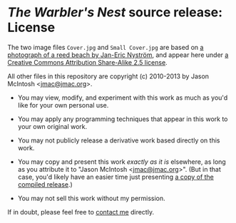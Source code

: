 # _The Warbler's Nest_ source release: License

The two image files `Cover.jpg` and `Small Cover.jpg` are based on [a photograph of a reed beach by Jan-Eric Nyström](http://en.wikipedia.org/wiki/File:Reedbeach_edit1.JPG), and appear here under [a Creative Commons Attribution Share-Alike 2.5 license](http://creativecommons.org/licenses/by-sa/2.5/).

All other files in this repository are copyright (c) 2010-2013 by Jason McIntosh <<jmac@jmac.org>>.

* You may view, modify, and experiment with this work as much as you'd like for your own personal use.

* You may apply any programming techniques that appear in this work to your own original work.

* You may not publicly release a derivative work based directly on this work.

* You may copy and present this work _exactly as it is_ elsewhere, as long as you attribute it to "Jason McIntosh <<jmac@jmac.org>>". (But in that case, you'd likely have an easier time just presenting [a copy of the compiled release](http://jmac.org/warbler).)

* You may not sell this work without my permission.

If in doubt, please feel free to [contact me](mailto:jmac@jmac.org) directly.